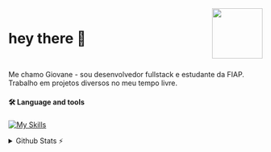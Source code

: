 <div style="display:flex; align-items: center; justify-content:space-between">
  <h1>hey there 👋</h1>
  <img height="100" width="auto" src="https://media.giphy.com/media/M9gbBd9nbDrOTu1Mqx/giphy.gif"  />
</div>

###

<p>
	Me chamo Giovane - sou desenvolvedor fullstack e estudante da FIAP.
	Trabalho em projetos diversos no meu tempo livre.
</p>

<h4 align="left">🛠 Language and tools</h4>

###

<div align="left">

  [![My Skills](https://skillicons.dev/icons?i=php,python,docker,linux,wordpress,nodejs,html,css)](https://skillicons.dev)

</div>

<!-- GitHub Stats -->
<details>
  <summary>Github Stats ⚡</summary>
  <br>
<div align="center" style="display: flex; flex-wrap: wrap; justify-content: center;">
  <!-- GitHub Stats Cards -->
  <img height="140em" src="https://github-readme-stats.vercel.app/api?username=giovane-f16&show_icons=true&locale=en&theme=midnight-purple&rank_icon=github&card_width=100" />
  <img height="140em" src="https://github-readme-stats.vercel.app/api/top-langs/?username=giovane-f16&theme=midnight-purple&layout=compact&card_width=100">
</div>
</details>

###